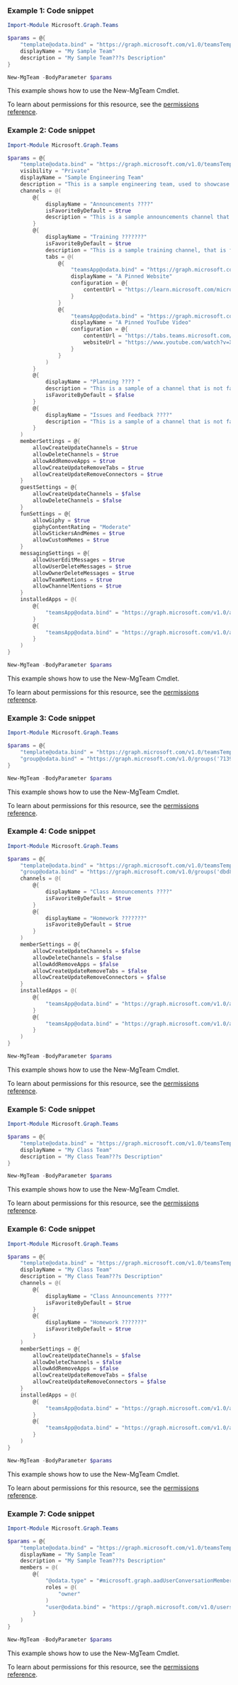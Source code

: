 ### Example 1: Code snippet

```powershellImport-Module Microsoft.Graph.Teams

$params = @{
	"template@odata.bind" = "https://graph.microsoft.com/v1.0/teamsTemplates('standard')"
	displayName = "My Sample Team"
	description = "My Sample Team???s Description"
}

New-MgTeam -BodyParameter $params
```
This example shows how to use the New-MgTeam Cmdlet.
To learn about permissions for this resource, see the [permissions reference](/graph/permissions-reference).

### Example 2: Code snippet

```powershellImport-Module Microsoft.Graph.Teams

$params = @{
	"template@odata.bind" = "https://graph.microsoft.com/v1.0/teamsTemplates('standard')"
	visibility = "Private"
	displayName = "Sample Engineering Team"
	description = "This is a sample engineering team, used to showcase the range of properties supported by this API"
	channels = @(
		@{
			displayName = "Announcements ????"
			isFavoriteByDefault = $true
			description = "This is a sample announcements channel that is favorited by default. Use this channel to make important team, product, and service announcements."
		}
		@{
			displayName = "Training ???????"
			isFavoriteByDefault = $true
			description = "This is a sample training channel, that is favorited by default, and contains an example of pinned website and YouTube tabs."
			tabs = @(
				@{
					"teamsApp@odata.bind" = "https://graph.microsoft.com/v1.0/appCatalogs/teamsApps('com.microsoft.teamspace.tab.web')"
					displayName = "A Pinned Website"
					configuration = @{
						contentUrl = "https://learn.microsoft.com/microsoftteams/microsoft-teams"
					}
				}
				@{
					"teamsApp@odata.bind" = "https://graph.microsoft.com/v1.0/appCatalogs/teamsApps('com.microsoft.teamspace.tab.youtube')"
					displayName = "A Pinned YouTube Video"
					configuration = @{
						contentUrl = "https://tabs.teams.microsoft.com/Youtube/Home/YoutubeTab?videoId=X8krAMdGvCQ"
						websiteUrl = "https://www.youtube.com/watch?v=X8krAMdGvCQ"
					}
				}
			)
		}
		@{
			displayName = "Planning ???? "
			description = "This is a sample of a channel that is not favorited by default, these channels will appear in the more channels overflow menu."
			isFavoriteByDefault = $false
		}
		@{
			displayName = "Issues and Feedback ????"
			description = "This is a sample of a channel that is not favorited by default, these channels will appear in the more channels overflow menu."
		}
	)
	memberSettings = @{
		allowCreateUpdateChannels = $true
		allowDeleteChannels = $true
		allowAddRemoveApps = $true
		allowCreateUpdateRemoveTabs = $true
		allowCreateUpdateRemoveConnectors = $true
	}
	guestSettings = @{
		allowCreateUpdateChannels = $false
		allowDeleteChannels = $false
	}
	funSettings = @{
		allowGiphy = $true
		giphyContentRating = "Moderate"
		allowStickersAndMemes = $true
		allowCustomMemes = $true
	}
	messagingSettings = @{
		allowUserEditMessages = $true
		allowUserDeleteMessages = $true
		allowOwnerDeleteMessages = $true
		allowTeamMentions = $true
		allowChannelMentions = $true
	}
	installedApps = @(
		@{
			"teamsApp@odata.bind" = "https://graph.microsoft.com/v1.0/appCatalogs/teamsApps('com.microsoft.teamspace.tab.vsts')"
		}
		@{
			"teamsApp@odata.bind" = "https://graph.microsoft.com/v1.0/appCatalogs/teamsApps('1542629c-01b3-4a6d-8f76-1938b779e48d')"
		}
	)
}

New-MgTeam -BodyParameter $params
```
This example shows how to use the New-MgTeam Cmdlet.
To learn about permissions for this resource, see the [permissions reference](/graph/permissions-reference).

### Example 3: Code snippet

```powershellImport-Module Microsoft.Graph.Teams

$params = @{
	"template@odata.bind" = "https://graph.microsoft.com/v1.0/teamsTemplates('standard')"
	"group@odata.bind" = "https://graph.microsoft.com/v1.0/groups('71392b2f-1765-406e-86af-5907d9bdb2ab')"
}

New-MgTeam -BodyParameter $params
```
This example shows how to use the New-MgTeam Cmdlet.
To learn about permissions for this resource, see the [permissions reference](/graph/permissions-reference).

### Example 4: Code snippet

```powershellImport-Module Microsoft.Graph.Teams

$params = @{
	"template@odata.bind" = "https://graph.microsoft.com/v1.0/teamsTemplates('standard')"
	"group@odata.bind" = "https://graph.microsoft.com/v1.0/groups('dbd8de4f-5d47-48da-87f1-594bed003375')"
	channels = @(
		@{
			displayName = "Class Announcements ????"
			isFavoriteByDefault = $true
		}
		@{
			displayName = "Homework ???????"
			isFavoriteByDefault = $true
		}
	)
	memberSettings = @{
		allowCreateUpdateChannels = $false
		allowDeleteChannels = $false
		allowAddRemoveApps = $false
		allowCreateUpdateRemoveTabs = $false
		allowCreateUpdateRemoveConnectors = $false
	}
	installedApps = @(
		@{
			"teamsApp@odata.bind" = "https://graph.microsoft.com/v1.0/appCatalogs/teamsApps('com.microsoft.teamspace.tab.vsts')"
		}
		@{
			"teamsApp@odata.bind" = "https://graph.microsoft.com/v1.0/appCatalogs/teamsApps('1542629c-01b3-4a6d-8f76-1938b779e48d')"
		}
	)
}

New-MgTeam -BodyParameter $params
```
This example shows how to use the New-MgTeam Cmdlet.
To learn about permissions for this resource, see the [permissions reference](/graph/permissions-reference).

### Example 5: Code snippet

```powershellImport-Module Microsoft.Graph.Teams

$params = @{
	"template@odata.bind" = "https://graph.microsoft.com/v1.0/teamsTemplates('educationClass')"
	displayName = "My Class Team"
	description = "My Class Team???s Description"
}

New-MgTeam -BodyParameter $params
```
This example shows how to use the New-MgTeam Cmdlet.
To learn about permissions for this resource, see the [permissions reference](/graph/permissions-reference).

### Example 6: Code snippet

```powershellImport-Module Microsoft.Graph.Teams

$params = @{
	"template@odata.bind" = "https://graph.microsoft.com/v1.0/teamsTemplates('educationClass')"
	displayName = "My Class Team"
	description = "My Class Team???s Description"
	channels = @(
		@{
			displayName = "Class Announcements ????"
			isFavoriteByDefault = $true
		}
		@{
			displayName = "Homework ???????"
			isFavoriteByDefault = $true
		}
	)
	memberSettings = @{
		allowCreateUpdateChannels = $false
		allowDeleteChannels = $false
		allowAddRemoveApps = $false
		allowCreateUpdateRemoveTabs = $false
		allowCreateUpdateRemoveConnectors = $false
	}
	installedApps = @(
		@{
			"teamsApp@odata.bind" = "https://graph.microsoft.com/v1.0/appCatalogs/teamsApps('com.microsoft.teamspace.tab.vsts')"
		}
		@{
			"teamsApp@odata.bind" = "https://graph.microsoft.com/v1.0/appCatalogs/teamsApps('1542629c-01b3-4a6d-8f76-1938b779e48d')"
		}
	)
}

New-MgTeam -BodyParameter $params
```
This example shows how to use the New-MgTeam Cmdlet.
To learn about permissions for this resource, see the [permissions reference](/graph/permissions-reference).

### Example 7: Code snippet

```powershellImport-Module Microsoft.Graph.Teams

$params = @{
	"template@odata.bind" = "https://graph.microsoft.com/v1.0/teamsTemplates('standard')"
	displayName = "My Sample Team"
	description = "My Sample Team???s Description"
	members = @(
		@{
			"@odata.type" = "#microsoft.graph.aadUserConversationMember"
			roles = @(
				"owner"
			)
			"user@odata.bind" = "https://graph.microsoft.com/v1.0/users('jacob@contoso.com')"
		}
	)
}

New-MgTeam -BodyParameter $params
```
This example shows how to use the New-MgTeam Cmdlet.
To learn about permissions for this resource, see the [permissions reference](/graph/permissions-reference).

